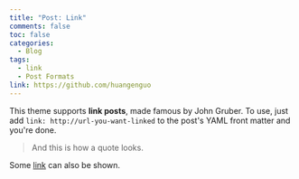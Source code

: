 ```yaml
---
title: "Post: Link"
comments: false
toc: false
categories:
  - Blog
tags:
  - link
  - Post Formats
link: https://github.com/huangenguo
---
```


This theme supports **link posts**, made famous by John Gruber. To use, just add `link: http://url-you-want-linked` to the post's YAML front matter and you're done.

> And this is how a quote looks.

Some [link](#) can also be shown.
